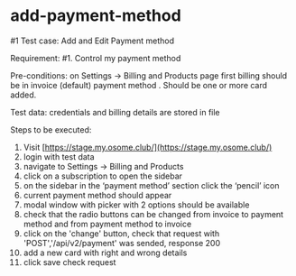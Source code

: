 # add-payment-method

#1 Test case: Add and Edit Payment method

Requirement: #1. Control my payment method

Pre-conditions: on  Settings → Billing and Products page first billing should be in invoice (default) payment method . Should be one or more card added.

Test data: credentials and billing details are stored in  file

Steps to be executed:

1. Visit [https://stage.my.osome.club/](https://stage.my.osome.club/)
2. login with test data
3. navigate to Settings → Billing and Products 
4. click on a subscription to open the sidebar
5. on the sidebar in the ‘payment method’ section click the ‘pencil’ icon
6. current payment method should appear
7. modal window with picker with 2 options should be available
8. check that the radio buttons can be changed from invoice to payment method and from payment method to invoice
9. click on the 'change' button, check that request with 'POST','/api/v2/payment' was sended, response 200 
10. add a new card with right and wrong details
11. click save check request
